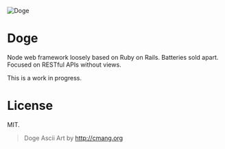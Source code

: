 ![Doge](http://i.imgur.com/YS70sDq.gif)

Doge
====

Node web framework loosely based on Ruby on Rails. Batteries sold apart.
Focused on RESTful APIs without views.

This is a work in progress.

License
=======
MIT.

> Doge Ascii Art by http://cmang.org


